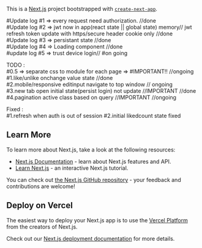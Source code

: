 This is a [Next.js](https://nextjs.org/) project bootstrapped with [`create-next-app`](https://github.com/vercel/next.js/tree/canary/packages/create-next-app).

#Update log #1 => every request need authorization. //done             
#Update log #2 => jwt now in app(react state || global state) memory// jwt refresh token update with https/secure header cookie only //done    
#Update log #3 => persistant state //done           
#Update log #4 => Loading component //done                
#update log #5 => trust device login// #on going

TODO :      
#0.5 => separate css to module for each page => #IMPORTANT!! //ongoing
#1.like/unlike onchange value state //done                 
#2.mobile/responsive editinput navigate to top window // ongoing          
#3.new tab open initial state(persist login) not update //IMPORTANT //done
#4.pagination active class based on query //IMPORTANT //ongoing

Fixed :         
#1.refresh when auth is out of session
#2.initial likedcount state fixed
 
 
## Learn More

To learn more about Next.js, take a look at the following resources:

- [Next.js Documentation](https://nextjs.org/docs) - learn about Next.js features and API.
- [Learn Next.js](https://nextjs.org/learn) - an interactive Next.js tutorial.

You can check out [the Next.js GitHub repository](https://github.com/vercel/next.js/) - your feedback and contributions are welcome!

## Deploy on Vercel

The easiest way to deploy your Next.js app is to use the [Vercel Platform](https://vercel.com/new?utm_medium=default-template&filter=next.js&utm_source=create-next-app&utm_campaign=create-next-app-readme) from the creators of Next.js.

Check out our [Next.js deployment documentation](https://nextjs.org/docs/deployment) for more details.
